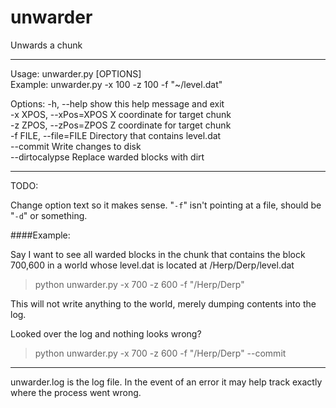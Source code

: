 unwarder
========

Unwards a chunk

****
Usage: unwarder.py [OPTIONS]  
         Example: unwarder.py -x 100 -z 100 -f "~/level.dat"

Options:
  -h, --help            show this help message and exit  
  -x XPOS, --xPos=XPOS  X coordinate for target chunk  
  -z ZPOS, --zPos=ZPOS  Z coordinate for target chunk  
  -f FILE, --file=FILE  Directory that contains level.dat  
  --commit              Write changes to disk  
  --dirtocalypse        Replace warded blocks with dirt  

****
TODO:

Change option text so it makes sense.  "`-f`" isn't pointing at a file, should be "`-d`" or something.
  
  
####Example:

Say I want to see all warded blocks in the chunk that contains the block 700,600 in a world whose level.dat is located at /Herp/Derp/level.dat

>python unwarder.py -x 700 -z 600 -f "/Herp/Derp"

This will not write anything to the world, merely dumping contents into the log.

Looked over the log and nothing looks wrong?

>python unwarder.py -x 700 -z 600 -f "/Herp/Derp" --commit

****
unwarder.log is the log file. In the event of an error it may help track exactly where the process went wrong.
